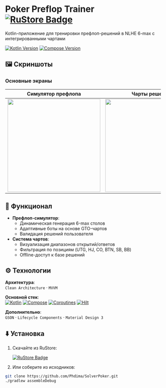 # Poker Preflop Trainer [![RuStore Badge](https://img.shields.io/badge/Download-RuStore-blue?logo=android)](https://www.rustore.ru/catalog/app/com.example.solverpoker)

Kotlin-приложение для тренировки префлоп-решений в NLHE 6-max с интегрированными чартами

[![Kotlin Version](https://img.shields.io/badge/Kotlin-2.0.0-blue.svg?logo=kotlin)](https://kotlinlang.org)
[![Compose Version](https://img.shields.io/badge/Jetpack%20Compose-1.7.5-brightgreen)](https://developer.android.com/jetpack/compose)


## 🖼️ Скриншоты

### Основные экраны
| Симулятор префлопа | Чарты решений |
|--------------------|---------------|
| <img src="https://github.com/user-attachments/assets/f85f3c5d-f76f-4efd-a880-2aeba89c6e45" width="300"> | <img src="https://github.com/user-attachments/assets/9a421a3e-2d1e-455e-acad-6373fb31247f" width="300"> |


## 🎯 Функционал
- **Префлоп-симулятор**:
  - Динамическая генерация 6-max столов
  - Адаптивные боты на основе GTO-чартов
  - Валидация решений пользователя
- **Система чартов**:
  - Визуализация диапазонов открытий/ответов
  - Фильтрация по позициям (UTG, HJ, CO, BTN, SB, BB)
  - Offline-доступ к базе решений
 

## ⚙️ Технологии
**Архитектура**:  
`Clean Architecture` · `MVVM` 

**Основной стек**:  
[![Kotlin](https://img.shields.io/badge/-Kotlin-7F52FF?logo=kotlin&logoColor=white)](https://kotlinlang.org) 
[![Compose](https://img.shields.io/badge/-Jetpack%20Compose-4285F4)](https://developer.android.com/jetpack/compose)
[![Coroutines](https://img.shields.io/badge/-Coroutines-5E97D0)](https://kotlinlang.org/docs/coroutines.html)
[![Hilt](https://img.shields.io/badge/-Hilt-8E24AA)](https://dagger.dev/hilt/)

**Дополнительно**:  
`GSON` · `Lifecycle Components` · `Material Design 3`


## ⬇️ Установка
1. Скачайте из RuStore:  

      [![RuStore Badge](https://img.shields.io/badge/Download-RuStore-blue?logo=android)](https://www.rustore.ru/catalog/app/com.example.solverpoker)

2. Или соберите из исходников:
```bash
git clone https://github.com/Phdima/SolverPoker.git
./gradlew assembleDebug
